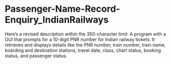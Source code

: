 # Passenger-Name-Record-Enquiry_IndianRailways
Here’s a revised description within the 350-character limit:  A program with a GUI that prompts for a 10-digit PNR number for Indian railway tickets. It retrieves and displays details like the PNR number, train number, train name, boarding and destination stations, travel date, class, chart status, booking status, and passenger status.
